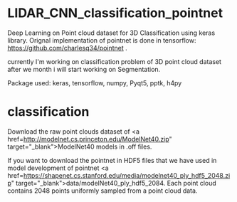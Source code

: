 # LIDAR_CNN_classification_pointnet
Deep Learning on Point cloud dataset for 3D Classification using keras library.
Orignal implementation of pointnet is done in tensorflow: https://github.com/charlesq34/pointnet .

currently I'm working on classification problem of 3D point cloud dataset after we month i will start working on Segmentation. 

Package used: keras, tensorflow, numpy, Pyqt5, pptk, h4py

# classification
Download the raw point clouds dataset of <a href=http://modelnet.cs.princeton.edu/ModelNet40.zip" target="_blank">ModelNet40</a> models in .off files. 
  
If you want to download the pointnet in HDF5 files that we have used in model development of pointnet <a href=https://shapenet.cs.stanford.edu/media/modelnet40_ply_hdf5_2048.zip" target="_blank">data/modelNet40_ply_hdf5_2084</a>. Each point cloud contains 2048 points uniformly sampled from a point cloud data.

